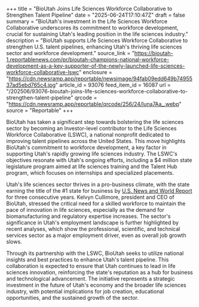 +++
title = "BioUtah Joins Life Sciences Workforce Collaborative to Strengthen Talent Pipeline"
date = "2025-06-24T17:10:47Z"
draft = false
summary = "BioUtah's investment in the Life Sciences Workforce Collaborative underscores its commitment to workforce development, crucial for sustaining Utah's leading position in the life sciences industry."
description = "BioUtah supports Life Sciences Workforce Collaborative to strengthen U.S. talent pipelines, enhancing Utah's thriving life sciences sector and workforce development."
source_link = "https://bioutah-1.reportablenews.com/pr/bioutah-champions-national-workforce-development-as-a-key-supporter-of-the-newly-launched-life-sciences-workforce-collaborative-lswc"
enclosure = "https://cdn.newsramp.app/reportable/newsimage/94fab09edd649b7495537ad5ebd765c4.jpg"
article_id = 93076
feed_item_id = 16087
url = "/202506/93076-bioutah-joins-life-sciences-workforce-collaborative-to-strengthen-talent-pipeline"
qrcode = "https://cdn.newsramp.app/reportable/qrcode/256/24/luna7Aa_.webp"
source = "Reportable"
+++

<p>BioUtah has taken a significant step towards bolstering the life sciences sector by becoming an Investor-level contributor to the Life Sciences Workforce Collaborative (LSWC), a national nonprofit dedicated to improving talent pipelines across the United States. This move highlights BioUtah's commitment to workforce development, a key factor in supporting Utah's rapidly growing life sciences industry. The LSWC's objectives resonate with Utah's ongoing efforts, including a $4 million state legislature program aimed at life sciences training and the Talent Hub program, which focuses on internships and specialized placements.</p><p>Utah's life sciences sector thrives in a pro-business climate, with the state earning the title of the #1 state for business by <a href="https://www.usnews.com" rel="nofollow" target="_blank">U.S. News and World Report</a> for three consecutive years. Kelvyn Cullimore, president and CEO of BioUtah, stressed the critical need for a skilled workforce to maintain the pace of innovation in life sciences, especially as the demand for biomanufacturing and regulatory expertise increases. The sector's significance in Utah's employment landscape is further highlighted by recent analyses, which show the professional, scientific, and technical services sector as a major employment driver, even as overall job growth slows.</p><p>Through its partnership with the LSWC, BioUtah seeks to utilize national insights and best practices to enhance Utah's talent pipeline. This collaboration is expected to ensure that Utah continues to lead in life sciences innovation, reinforcing the state's reputation as a hub for business and technological advancement. The initiative represents a strategic investment in the future of Utah's economy and the broader life sciences industry, with potential implications for job creation, educational opportunities, and the sustained growth of the sector.</p>